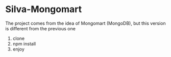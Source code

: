 # Silva-Mongomart
The project comes from the idea of Mongomart (MongoDB), but this version is different from the previous one

1. clone
2. npm install
3. enjoy
